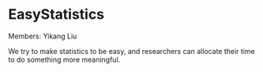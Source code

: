 # EasyStatistics

Members: Yikang Liu

We try to make statistics to be easy, and researchers can allocate their time to do something more meaningful.
